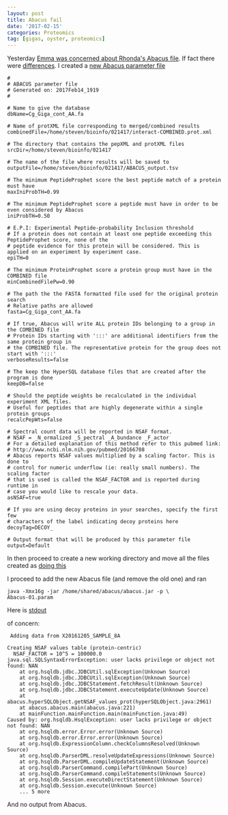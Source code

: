 ```yaml
---
layout: post
title: Abacus fail
date: '2017-02-15'
categories: Proteomics
tag: [gigas, oyster, proteomics]
---
```



Yesterday [Emma was concerned about Rhonda's Abacus file](https://github.com/sr320/LabDocs/issues/471#issuecomment-279855252). If fact there were [differences](https://github.com/sr320/LabDocs/issues/471#issuecomment-279858333). I created a [new Abacus parameter file](http://owl.fish.washington.edu/halfshell/working-directory/17-02-14b/Abacus-01.param)

```
#
# ABACUS parameter file
# Generated on: 2017Feb14_1919
#

# Name to give the database
dbName=Cg_Giga_cont_AA.fa

# Name of protXML file corresponding to merged/combined results
combinedFile=/home/steven/bioinfo/021417/interact-COMBINED.prot.xml

# The directory that contains the pepXML and protXML files
srcDir=/home/steven/bioinfo/021417

# The name of the file where results will be saved to
outputFile=/home/steven/bioinfo/021417/ABACUS_output.tsv

# The minimum PeptideProphet score the best peptide match of a protein must have
maxIniProbTH=0.99

# The minimum PeptideProphet score a peptide must have in order to be even considered by Abacus
iniProbTH=0.50

# E.P.I: Experimental Peptide-probability Inclusion threshold
# If a protein does not contain at least one peptide exceeding this PeptideProphet score, none of the
# peptide evidence for this protein will be considered. This is applied on an experiment by experiment case.
epiTH=0

# The minimum ProteinProphet score a protein group must have in the COMBINED file
minCombinedFilePw=0.90

# The path the the FASTA formatted file used for the original protein search
# Relative paths are allowed
fasta=Cg_Giga_cont_AA.fa

# If true, Abacus will write ALL protein IDs belonging to a group in the COMBINED file
# Protein IDs starting with ':::' are additional identifiers from the same protein group in
# the COMBINED file. The representative protein for the group does not start with ':::'
verboseResults=false

# The keep the HyperSQL database files that are created after the program is done
keepDB=false

# Should the peptide weights be recalculated in the individual experiment XML files.
# Useful for peptides that are highly degenerate within a single protein groups
recalcPepWts=false

# Spectral count data will be reported in NSAF format.
# NSAF = _N_ormalized _S_pectral _A_bundance _F_actor
# For a detailed explanation of this method refer to this pubmed link:
# http://www.ncbi.nlm.nih.gov/pubmed/20166708
# Abacus reports NSAF values multiplied by a scaling factor. This is done to
# control for numeric underflow (ie: really small numbers). The scaling factor
# that is used is called the NSAF_FACTOR and is reported during runtime in
# case you would like to rescale your data.
asNSAF=true

# If you are using decoy proteins in your searches, specify the first few
# characters of the label indicating decoy proteins here
decoyTag=DECOY_

# Output format that will be produced by this parameter file
output=Default

```

In then proceed to create a new working directory and move all the files created as [doing this](https://sr320.github.io/Going-through-DDA/)

I proceed to add the new Abacus file (and remove the old one) and ran 

```
java -Xmx16g -jar /home/shared/abacus/abacus.jar -p \
Abacus-01.param
```

Here is [stdout](https://gist.github.com/sr320/f11553a40bcb1fb6f38ae100f8b3b379)

of concern:

```
 Adding data from X20161205_SAMPLE_8A

Creating NSAF values table (protein-centric)
  NSAF_FACTOR = 10^5 = 100000.0
java.sql.SQLSyntaxErrorException: user lacks privilege or object not found: NAN
	at org.hsqldb.jdbc.JDBCUtil.sqlException(Unknown Source)
	at org.hsqldb.jdbc.JDBCUtil.sqlException(Unknown Source)
	at org.hsqldb.jdbc.JDBCStatement.fetchResult(Unknown Source)
	at org.hsqldb.jdbc.JDBCStatement.executeUpdate(Unknown Source)
	at abacus.hyperSQLObject.getNSAF_values_prot(hyperSQLObject.java:2961)
	at abacus.abacus.main(abacus.java:221)
	at mainFunction.mainFunction.main(mainFunction.java:49)
Caused by: org.hsqldb.HsqlException: user lacks privilege or object not found: NAN
	at org.hsqldb.error.Error.error(Unknown Source)
	at org.hsqldb.error.Error.error(Unknown Source)
	at org.hsqldb.ExpressionColumn.checkColumnsResolved(Unknown Source)
	at org.hsqldb.ParserDML.resolveUpdateExpressions(Unknown Source)
	at org.hsqldb.ParserDML.compileUpdateStatement(Unknown Source)
	at org.hsqldb.ParserCommand.compilePart(Unknown Source)
	at org.hsqldb.ParserCommand.compileStatements(Unknown Source)
	at org.hsqldb.Session.executeDirectStatement(Unknown Source)
	at org.hsqldb.Session.execute(Unknown Source)
	... 5 more
```
	

And no output from Abacus. 


